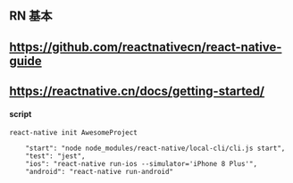 ## RN 基本

## https://github.com/reactnativecn/react-native-guide
## https://reactnative.cn/docs/getting-started/

#### script

```
react-native init AwesomeProject
```


```
    "start": "node node_modules/react-native/local-cli/cli.js start",
    "test": "jest",
    "ios": "react-native run-ios --simulator='iPhone 8 Plus'",
    "android": "react-native run-android"
```
